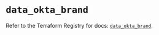# `data_okta_brand`

Refer to the Terraform Registry for docs: [`data_okta_brand`](https://registry.terraform.io/providers/okta/okta/4.14.0/docs/data-sources/brand).
